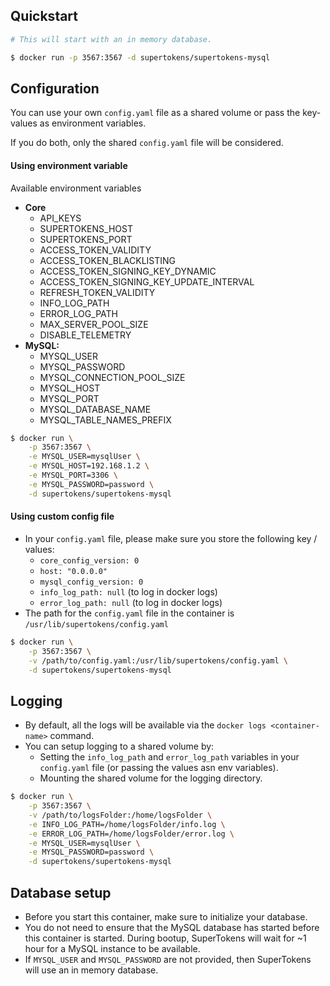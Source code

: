 ## Quickstart
```bash
# This will start with an in memory database.

$ docker run -p 3567:3567 -d supertokens/supertokens-mysql
```

## Configuration
You can use your own `config.yaml` file as a shared volume or pass the key-values as environment variables. 

If you do both, only the shared `config.yaml` file will be considered.
  
#### Using environment variable
Available environment variables
- **Core**
	- API\_KEYS
	- SUPERTOKENS\_HOST
	- SUPERTOKENS\_PORT
	- ACCESS\_TOKEN\_VALIDITY
	- ACCESS\_TOKEN\_BLACKLISTING
	- ACCESS\_TOKEN\_SIGNING\_KEY\_DYNAMIC
	- ACCESS\_TOKEN\_SIGNING\_KEY\_UPDATE\_INTERVAL
	- REFRESH\_TOKEN\_VALIDITY
	- INFO\_LOG\_PATH
	- ERROR\_LOG\_PATH
    - MAX\_SERVER\_POOL\_SIZE
	- DISABLE\_TELEMETRY
- **MySQL:**	
	- MYSQL\_USER
	- MYSQL\_PASSWORD
	- MYSQL\_CONNECTION\_POOL\_SIZE
	- MYSQL\_HOST
	- MYSQL\_PORT
	- MYSQL\_DATABASE\_NAME
	- MYSQL\_TABLE\_NAMES\_PREFIX


```bash
$ docker run \
	-p 3567:3567 \
	-e MYSQL_USER=mysqlUser \
	-e MYSQL_HOST=192.168.1.2 \
	-e MYSQL_PORT=3306 \
	-e MYSQL_PASSWORD=password \
	-d supertokens/supertokens-mysql
```

#### Using custom config file
- In your `config.yaml` file, please make sure you store the following key / values:
  - `core_config_version: 0`
  - `host: "0.0.0.0"`
  - `mysql_config_version: 0`
  - `info_log_path: null` (to log in docker logs)
  - `error_log_path: null` (to log in docker logs)
- The path for the `config.yaml` file in the container is `/usr/lib/supertokens/config.yaml`

```bash
$ docker run \
	-p 3567:3567 \
	-v /path/to/config.yaml:/usr/lib/supertokens/config.yaml \
	-d supertokens/supertokens-mysql
```

## Logging
- By default, all the logs will be available via the `docker logs <container-name>` command.
- You can setup logging to a shared volume by:
	- Setting the `info_log_path` and `error_log_path` variables in your `config.yaml` file (or passing the values asn env variables).
	- Mounting the shared volume for the logging directory.

```bash
$ docker run \
	-p 3567:3567 \
	-v /path/to/logsFolder:/home/logsFolder \
	-e INFO_LOG_PATH=/home/logsFolder/info.log \
	-e ERROR_LOG_PATH=/home/logsFolder/error.log \
	-e MYSQL_USER=mysqlUser \
	-e MYSQL_PASSWORD=password \
	-d supertokens/supertokens-mysql
```

## Database setup
- Before you start this container, make sure to initialize your database.
- You do not need to ensure that the MySQL database has started before this container is started. During bootup, SuperTokens will wait for ~1 hour for a MySQL instance to be available.
- If ```MYSQL_USER``` and ```MYSQL_PASSWORD``` are not provided, then SuperTokens will use an in memory database.
